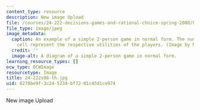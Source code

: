 ```yaml
---
content_type: resource
description: New image Upload
file: /courses/24-222-decisions-games-and-rational-choice-spring-2008/8270be9f3c245234bf7201c45d1ce974_24-222s08-th.jpg
file_type: image/jpeg
image_metadata:
  caption: An example of a simple 2-person game in normal form. The numbers in each
    cell represent the respective utilities of the players. (Image by MIT OpenCourseWare.)
  credit: ''
  image-alt: A diagram of a simple 2-person game in normal form.
learning_resource_types: []
ocw_type: OCWImage
resourcetype: Image
title: 24-222s08-th.jpg
uid: 8270be9f-3c24-5234-bf72-01c45d1ce974
---
```

New image Upload

